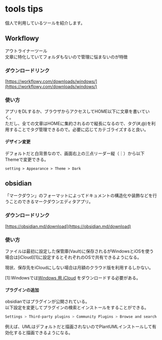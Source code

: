 # tools tips

個人で利用しているツールを紹介します。

## Workflowy

アウトライナーツール<br />
文章に特化していてフォルダもないので管理に悩まないのが特徴

### ダウンロードリンク

[https://workflowy.com/downloads/windows/](https://workflowy.com/downloads/windows/)

### 使い方

アプリをDLするか、ブラウザからアクセスしてHOME以下に文章を書いていく。<br />
ただし、全ての文章はHOMEに集約されるので縦長になるので、タグ(#,@)を利用することでタグ管理できるので。必要に応じてカテゴライズすると良い。

#### デザイン変更

デフォルトだと白背景なので、画面右上の三点リーダー縦（︙）から以下Themeで変更できる。

```text
setting > Appearance > Theme > Dark
```

## obsidian

「マークダウン」のフォーマットによってドキュメントの構造化や装飾などを行うことのできるマークダウンエディタアプリ。

### ダウンロードリンク

[https://obsidian.md/download](https://obsidian.md/download)

### 使い方

ファイルは最初に設定した保管庫(Vault)に保存されるがWindowsとiOSを使う場合は\[iCloud\]\[1\]に設定するとそれぞれのOSで共有できるようになる。

現状、保存先をiCloudにしない場合は月額のクラウド版を利用するしかない。

\[1\]:Windowsでは[Windows 用 iCloud](https://support.apple.com/ja-jp/HT204283) をダウンロードする必要がある。

#### プラグインの追加

obsidianではプラグインが公開されている。<br />
以下設定を変更してプラグインの検索とインストールをすることができる。

```bash
Settings > Third-party plugins > Community Plugins > Browse and search for PlantUML
```

例えば、UMLはデフォルトだと描画されないのでPlantUMLインストールして有効化すると描画できるようになる。
